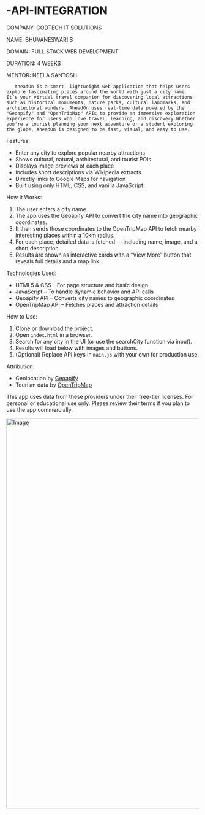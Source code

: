 # -API-INTEGRATION

   COMPANY: CODTECH IT SOLUTIONS

   NAME: BHUVANESWARI S

   DOMAIN: FULL STACK WEB DEVELOPMENT

   DURATION: 4 WEEKS

   MENTOR: NEELA SANTOSH

  
       AheadOn is a smart, lightweight web application that helps users explore fascinating places around the world with just a city name. It’s your virtual travel companion for discovering local attractions such as historical monuments, nature parks, cultural landmarks, and architectural wonders. AheadOn uses real-time data powered by the "Geoapify" and "OpenTripMap" APIs to provide an immersive exploration experience for users who love travel, learning, and discovery.Whether you're a tourist planning your next adventure or a student exploring the globe, AheadOn is designed to be fast, visual, and easy to use.

Features:

-  Enter any city to explore popular nearby attractions
-  Shows cultural, natural, architectural, and tourist POIs
-  Displays image previews of each place
-  Includes short descriptions via Wikipedia extracts
-  Directly links to Google Maps for navigation
-  Built using only HTML, CSS, and vanilla JavaScript.

How It Works:

1. The user enters a city name.
2. The app uses the Geoapify API to convert the city name into geographic coordinates.
3. It then sends those coordinates to the OpenTripMap API to fetch nearby interesting places within a 10km radius.
4. For each place, detailed data is fetched — including name, image, and a short description.
5. Results are shown as interactive cards with a “View More” button that reveals full details and a map link.

 Technologies Used:

- HTML5 & CSS – For page structure and basic design
- JavaScript – To handle dynamic behavior and API calls
- Geoapify API – Converts city names to geographic coordinates
- OpenTripMap API – Fetches places and attraction details

 How to Use:

1. Clone or download the project.
2. Open `index.html` in a browser.
3. Search for any city in the UI (or use the searchCity function via input).
4. Results will load below with images and buttons.
5. (Optional) Replace API keys in `main.js` with your own for production use.

 Attribution:

- Geolocation by [Geoapify](https://www.geoapify.com)
- Tourism data by [OpenTripMap](https://opentripmap.io)

This app uses data from these providers under their free-tier licenses. For personal or educational use only. Please review their terms if you plan to use the app commercially.


<img width="1920" height="1017" alt="Image" src="https://github.com/user-attachments/assets/094779ed-3f51-4964-98db-2ee0a515d71e" />
